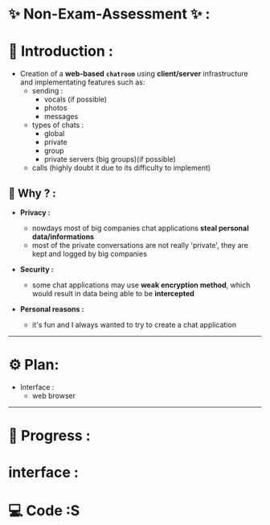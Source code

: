 # ✨ Non-Exam-Assessment	✨ :

# 💠 Introduction :

* Creation of a **web-based** **`chatroom`** using **client/server** infrastructure and implementating features such as:
    * sending :
        * vocals (if possible)
        * photos
        * messages
    * types of chats :
        * global
        * private
        * group
        * private servers (big groups)(if possible)
    * calls (highly doubt it due to its difficulty to implement)

## 🤔 Why ? :

- **Privacy :**
    - nowdays most of big companies chat applications **steal personal data/informations**
    - most of the private conversations are not really 'private', they are kept and logged by big companies 

- **Security :**
    - some chat applications may use **weak encryption method**, which would result in data being able to be **intercepted**

- **Personal reasons :**
    - it's fun and I always wanted to try to create a chat application
---

# ⚙️ Plan:

* Interface :
    - web browser

---

# 🚧 Progress :

# interface :

# 💻 Code :S